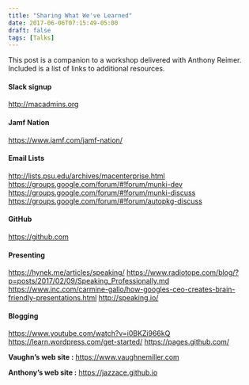 ```yaml
---
title: "Sharing What We've Learned"
date: 2017-06-06T07:15:49-05:00
draft: false
tags: [Talks]
---
```


This post is a companion to a workshop delivered with Anthony Reimer. Included is a list of links to additional resources.

#### Slack signup
http://macadmins.org  

#### Jamf Nation  
https://www.jamf.com/jamf-nation/  

#### Email Lists  
http://lists.psu.edu/archives/macenterprise.html
https://groups.google.com/forum/#!forum/munki-dev
https://groups.google.com/forum/#!forum/munki-discuss
https://groups.google.com/forum/#!forum/autopkg-discuss  


#### GitHub  
https://github.com


#### Presenting
https://hynek.me/articles/speaking/
https://www.radiotope.com/blog/?p=posts/2017/02/09/Speaking_Professionally.md
https://www.inc.com/carmine-gallo/how-googles-ceo-creates-brain-friendly-presentations.html
http://speaking.io/


#### Blogging
https://www.youtube.com/watch?v=i0BKZi966kQ
https://learn.wordpress.com/get-started/
https://pages.github.com/


**Vaughn’s web site :** https://www.vaughnemiller.com

**Anthony’s web site :** https://jazzace.github.io